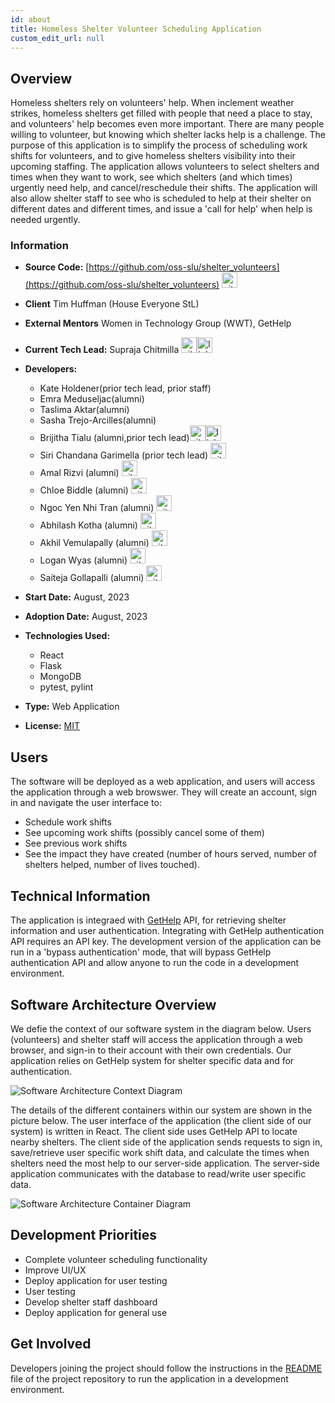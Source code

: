 ```yaml
---
id: about
title: Homeless Shelter Volunteer Scheduling Application
custom_edit_url: null
---
```

<!-- A header image is optional; if used should be no greater than 200x600 -->
<!--![Header Alt Text](header.png) -->

## Overview

Homeless shelters rely on volunteers' help. When inclement weather strikes, homeless shelters get filled with people that need a place to stay, and volunteers' help becomes even more important. There are many people willing to volunteer, but knowing which shelter lacks help is a challenge. The purpose of this application is to simplify the process of scheduling work shifts for volunteers, and to give homeless shelters visibility into their upcoming staffing. The application allows volunteers to select shelters and times when they want to work, see which shelters (and which times) urgently need help, and cancel/reschedule their shifts. The application will also allow shelter staff to see who is scheduled to help at their shelter on different dates and different times, and issue a 'call for help' when help is needed urgently.

### Information

- **Source Code:** [https://github.com/oss-slu/shelter_volunteers](https://github.com/oss-slu/shelter_volunteers) [<img src="/img/git-alt.svg" alt="git" width="25" height="25" />](https://github.com/oss-slu/shelter_volunteers)
- **Client** Tim Huffman (House Everyone StL)
- **External Mentors** Women in Technology Group (WWT), GetHelp
- **Current Tech Lead:** Supraja Chitmilla [<img src="/img/github.svg" alt="github" width="25" height="25" />](https://github.com/Supraja050202)[<img src="/img/linkedin.svg" alt="linkedin" width="25" height="25" />](https://www.linkedin.com/in/ch-supraja-8b58a5216/)
- **Developers:**
  - Kate Holdener(prior tech lead, prior staff)
  - Emra Meduseljac(alumni)
  - Taslima Aktar(alumni)
  - Sasha Trejo-Arcilles(alumni)
  - Brijitha Tialu (alumni,prior tech lead)[<img src="/img/github.svg" alt="github" width="25" height="25" />](https://github.com/Brijitha1609)[<img src="/img/linkedin.svg" alt="linkedin" width="25" height="25" />](https://www.linkedin.com/in/brijitha-tialu/)
  - Siri Chandana Garimella (prior tech lead) [<img src="/img/github.svg" alt="github" width="25" height="25" />](https://github.com/SiriChandanaGarimella)
  - Amal Rizvi (alumni) [<img src="/img/github.svg" alt="github" width="25" height="25" />](https://github.com/amalrzv)
  - Chloe Biddle (alumni) [<img src="/img/github.svg" alt="github" width="25" height="25" />](https://github.com/cbiddle3)
  - Ngoc Yen Nhi Tran (alumni) [<img src="/img/github.svg" alt="github" width="25" height="25" />](https://github.com/tnhi26990)
  - Abhilash Kotha (alumni) [<img src="/img/github.svg" alt="github" width="25" height="25" />](https://github.com/AbhilashKotha)
  - Akhil Vemulapally (alumni) [<img src="/img/github.svg" alt="github" width="25" height="25" />](https://github.com/vakhil-98)
  - Logan Wyas (alumni) [<img src="/img/github.svg" alt="github" width="25" height="25" />](https://github.com/loganwyas)
  - Saiteja Gollapalli (alumni) [<img src="/img/github.svg" alt="github" width="25" height="25" />](https://github.com/Sai9797)
  
- **Start Date:** August, 2023
- **Adoption Date:** August, 2023
- **Technologies Used:** 
  - React
  - Flask
  - MongoDB
  - pytest, pylint
- **Type:** Web Application
- **License:** [MIT](https://opensource.org/license/mit)

## Users

The software will be deployed as a web application, and users will access the application through a web browswer. They will create an account, 
sign in and navigate the user interface to:
* Schedule work shifts
* See upcoming work shifts (possibly cancel some of them)
* See previous work shifts
* See the impact they have created (number of hours served, number of shelters helped, number of lives touched).

## Technical Information

The application is integraed with [GetHelp](https://gethelp.com/) API, for retrieving shelter information and user authentication. 
Integrating with GetHelp authentication API requires an API key. The development version of the application can be run in a 'bypass authentication' 
mode, that will bypass GetHelp authentication API and allow anyone to run the code in a development environment.
 

## Software Architecture Overview

We defie the context of our software system in the diagram below. Users (volunteers) and shelter staff will access the application through a web browser, and sign-in to their account with their own credentials. Our application relies on GetHelp system for shelter specific data and for authentication.

![Software Architecture Context Diagram](context.png)

The details of the different containers within our system are shown in the picture below. The user interface of the application (the client side of our system) is written in React. The client side uses GetHelp API to locate nearby shelters. The client side of the application sends requests to sign in, save/retrieve user specific work shift data, and calculate the times when shelters need the most help to our server-side application. The server-side application communicates with the database to read/write user specific data.

![Software Architecture Container Diagram](container.png)

## Development Priorities

- Complete volunteer scheduling functionality
- Improve UI/UX
- Deploy application for user testing
- User testing
- Develop shelter staff dashboard
- Deploy application for general use


## Get Involved

<!-- A group photo is optional; if used should be no greater than 800x800 -->
<!--![Group Photo Alt Text](group.jpg) -->
Developers joining the project should follow the instructions in the 
[README](https://github.com/oss-slu/shelter_volunteers/blob/main/README.md) 
file of the project repository to run the application in a development environment.
